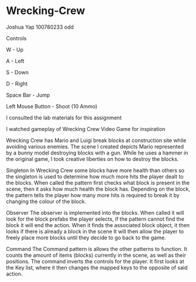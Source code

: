# Wrecking-Crew
Joshua Yap
100780233
odd

Controls

W - Up

A - Left

S - Down

D - Right

Space Bar - Jump

Left Mouse Button - Shoot (10 Ammo)

I consulted the lab materials for this assignment

I watched gameplay of Wrecking Crew Video Game for inspiration

Wrecking Crew has Mario and Luigi break blocks at construction site while avoiding various enemies. 
The scene I created depicts Mario represented by a bunny model destroying blocks with a gun. 
While he uses a hammer in the original game, I took creative liberties on how to destroy the blocks. 

Singleton
In Wrecking Crew some blocks have more health than others so the singleton is used to determine how much more hits the player dealt to the blocks. 
When called the pattern first checks what block is present in the scene, then it asks how much health the block has. Depending on the block, 
the pattern tells the player how many more hits is required to break it by changing the colour of the block.

Observer
The observer is implemented into the blocks. 
When called it will look for the block prefabs the player selects, if the pattern cannot find the block it will end the action. 
When it finds the associated block object, it then looks if there is already a block in the scene
It will then allow the player to freely place more blocks until they decide to go back to the game.

Command
The Command pattern is allows the other patterns to function. 
It counts the amount of items (blocks) currently in the scene, as well as their positions. The command inverts the controls for the player. 
It first looks at the Key list, where it then changes the mapped keys to the opposite of said action.
